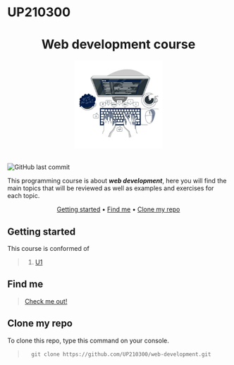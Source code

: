 # UP210300

<div align="center">

# Web development course

</div>

<div align ="center">

<img alt="computer" height="200" src="Images/computer.jpg"/>  

</div>
<br>

![GitHub last commit](https://img.shields.io/github/last-commit/UP210300/web-development)

This programming course is about  _**web development**_, here you will find the main topics that will be reviewed as well as examples and exercises for each topic.

<div align="center">


[Getting started](#getting-started) •
[Find me](#find-me) •
[Clone my repo](#clone-my-repo)

</div>

## Getting started

This course is conformed of

> 1. [U1](https://github.com/UP210300/web_development/tree/main/U1) 


## Find me 

>[Check me out!](https://www.linkedin.com/in/sof%C3%ADa-calder%C3%B3n-ju%C3%A1rez-352a74220/)
><br>

## Clone my repo

To clone this repo, type this command on your console.
>       git clone https://github.com/UP210300/web-development.git

